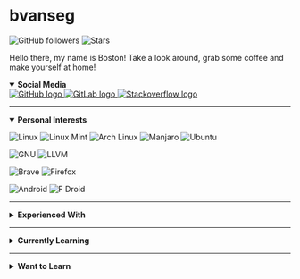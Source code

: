 
# bvanseg

![GitHub followers](https://img.shields.io/github/followers/bvanseg?style=social)
![Stars](https://img.shields.io/github/stars/bvanseg?style=social)

Hello there, my name is Boston! Take a look around, grab some coffee and make yourself at home!

<details open>
  <summary>
    <b>Social Media</b>
  </summary>

  <a href="https://github.com/bvanseg">
      <img src="https://img.shields.io/badge/-GitHub-000000?style=flat-square&logo=GitHub&logoColor=white"  alt="GitHub logo"/>
  </a>
  <a href="https://gitlab.com/bvanseg">
      <img src="https://img.shields.io/badge/-GitLab-FCA121?style=flat-square&logo=GitLab&logoColor=white"  alt="GitLab logo"/>
  </a>
  <a href="https://stackoverflow.com/users/20217890">
      <img src="https://img.shields.io/badge/Stack_Overflow-F58025?style=flat-square&logo=StackOverflow&logoColor=white"  alt="Stackoverflow logo"/>
  </a>
</details>

---

<details open>
  <summary>
    <b>Personal Interests</b>
  </summary>

  ![Linux](https://img.shields.io/badge/Linux-FCC624.svg?style=flat-square&logo=Linux&logoColor=black)
  ![Linux Mint](https://img.shields.io/badge/Linux_Mint-87CF3E.svg?style=flat-square&logo=LinuxMint&logoColor=white)
  ![Arch Linux](https://img.shields.io/badge/Arch_Linux-1793D1.svg?style=flat-square&logo=ArchLinux&logoColor=white)
  ![Manjaro](https://img.shields.io/badge/Manjaro-35BF5C.svg?style=flat-square&logo=Manjaro&logoColor=white)
  ![Ubuntu](https://img.shields.io/badge/Ubuntu-E95420.svg?style=flat-square&logo=Ubuntu&logoColor=white)

  ![GNU](https://img.shields.io/badge/GNU-A42E2B.svg?style=flat-square&logo=GNU&logoColor=white)
  ![LLVM](https://img.shields.io/badge/LLVM-262D3A.svg?style=flat-square&logo=LLVM&logoColor=white)

  ![Brave](https://img.shields.io/badge/Brave-FB542B?style=flat-square&logo=Brave&logoColor=white)
  ![Firefox](https://img.shields.io/badge/Firefox-FF7139?style=flat-square&logo=Firefox-Browser&logoColor=white)

  ![Android](https://img.shields.io/badge/Android-3DDC84?style=flat-square&logo=Android&logoColor=white)
  ![F Droid](https://img.shields.io/badge/F_Droid-1976D2?style=flat-square&logo=f-droid&logoColor=white)

</details>

---

<details>
  <summary>
    <b>Experienced With</b>
  </summary>

  ### Backend

  ![C](https://img.shields.io/badge/C-%2300599C.svg?style=flat-square&logoColor=white)
  ![Java](https://img.shields.io/badge/-Java-%23ED8B00?style=flat-square&logo=java&logoColor=white)
  ![Kotlin](https://img.shields.io/badge/-Kotlin-%237F52FF?style=flat-square&logo=kotlin&logoColor=white)
  ![Rust](https://img.shields.io/badge/Rust-%23000000.svg?style=flat-square&logo=rust&logoColor=white)

  ### Frontend

  ![HTML5](https://img.shields.io/badge/HTML5-%23E34F26.svg?style=flat-square&logo=html5&logoColor=white)
  ![CSS3](https://img.shields.io/badge/CSS3-%231572B6.svg?style=flat-square&logo=css3&logoColor=white)
  ![JavaScript](https://img.shields.io/badge/Javascript-%23323330.svg?style=flat-square&logo=javascript&logoColor=%23F7DF1E)
  ![TypeScript](https://img.shields.io/badge/Typescript-%23007ACC.svg?style=flat-square&logo=typescript&logoColor=white)

  ### Scripting

  ![Python](https://img.shields.io/badge/Python-3670A0?style=flat-square&logo=python&logoColor=ffdd54)
  ![PowerShell](https://img.shields.io/badge/PowerShell-%235391FE.svg?style=flat-square&logo=powershell&logoColor=white)

  ### Build Tools

  ![Gradle](https://img.shields.io/badge/-Gradle-02303A?style=flat-square&logo=gradle&logoColor=white)
  ![Maven](https://img.shields.io/badge/-Apache%20Maven-C71A36?style=flat-square&logo=apachemaven&logoColor=white)

  ### Frameworks, Platforms and Libraries

  ![Spring](https://img.shields.io/badge/Spring-%236DB33F.svg?style=flat-square&logo=spring&logoColor=white)
  ![Apache Kafka](https://img.shields.io/badge/Apache%20Kafka-000?style=flat-square&logo=apachekafka)
  ![Bootstrap](https://img.shields.io/badge/Bootstrap-%23563D7C.svg?style=flat-square&logo=bootstrap&logoColor=white)
  ![Electron.js](https://img.shields.io/badge/Electron-191970?style=flat-square&logo=Electron&logoColor=white)
  ![Expo](https://img.shields.io/badge/Expo-1C1E24?style=flat-square&logo=expo&logoColor=#D04A37)
  ![Express.js](https://img.shields.io/badge/Express.js-%23404d59.svg?style=flat-square&logo=express&logoColor=%2361DAFB)
  ![JWT](https://img.shields.io/badge/JWT-black?style=flat-square&logo=JSON%20web%20tokens)
  ![NPM](https://img.shields.io/badge/NPM-%23000000.svg?style=flat-square&logo=npm&logoColor=white)
  ![Next JS](https://img.shields.io/badge/Next.js-black?style=flat-square&logo=next.js&logoColor=white)
  ![NodeJS](https://img.shields.io/badge/Node.js-6DA55F?style=flat-square&logo=node.js&logoColor=white)
  ![OpenGL](https://img.shields.io/badge/OpenGL-%23FFFFFF.svg?style=flat-square&logo=opengl)
  ![React](https://img.shields.io/badge/React-%2320232a.svg?style=flat-square&logo=react&logoColor=%2361DAFB)
  ![React Native](https://img.shields.io/badge/React_Native-%2320232a.svg?style=flat-square&logo=react&logoColor=%2361DAFB)
  ![React Hook Form](https://img.shields.io/badge/React%20Hook%20Form-%23EC5990.svg?style=flat-square&logo=reacthookform&logoColor=white)
  ![Socket.io](https://img.shields.io/badge/Socket.io-black?style=flat-square&logo=socket.io&badgeColor=010101)
  ![TailwindCSS](https://img.shields.io/badge/TailwindCSS-%2338B2AC.svg?style=flat-square&logo=tailwind-css&logoColor=white)
  ![Webpack](https://img.shields.io/badge/Webpack-%238DD6F9.svg?style=flat-square&logo=webpack&logoColor=black)
  ![Yarn](https://img.shields.io/badge/Yarn-%232C8EBB.svg?style=flat-square&logo=yarn&logoColor=white)

  ### Databases

  ![Postgres](https://img.shields.io/badge/Postgres-%23316192.svg?style=flat-square&logo=postgresql&logoColor=white)
  ![Redis](https://img.shields.io/badge/Redis-%23DD0031.svg?style=flat-square&logo=redis&logoColor=white)

  ### Hosting/SaaS

  ![AWS](https://img.shields.io/badge/AWS-232F3E.svg?style=flat-square&logo=amazon-aws&logoColor=white)
  ![EC2](https://img.shields.io/badge/Amazon_EC2-FF9900.svg?style=flat-square&logo=amazon-ec2&logoColor=white)
  ![ECS](https://img.shields.io/badge/Amazon_ECS-FF9900.svg?style=flat-square&logo=amazon-ecs&logoColor=white)
  ![CloudWatch](https://img.shields.io/badge/Amazon_CloudWatch-%23FF9900.svg?style=flat-square&logo=amazon-cloudwatch&logoColor=white)
  ![S3](https://img.shields.io/badge/Amazon_S3-569A31.svg?style=flat-square&logo=amazon-s3&logoColor=white)

  ### Servers

  ![Apache Tomcat](https://img.shields.io/badge/Apache%20Tomcat-%23F8DC75.svg?style=flat-square&logo=apache-tomcat&logoColor=black)

  ### IDEs/Editors

  ![Android Studio](https://img.shields.io/badge/Android%20Studio-3DDC84.svg?style=flat-square&logo=android-studio&logoColor=white)
  ![Eclipse](https://img.shields.io/badge/Eclipse-FE7A16.svg?style=flat-square&logo=Eclipse&logoColor=white)
  ![IntelliJ IDEA](https://img.shields.io/badge/IntelliJ_IDEA-000000.svg?style=flat-square&logo=intellij-idea&logoColor=white)
  ![Notepad++](https://img.shields.io/badge/Notepad++-90E59A.svg?style=flat-square&logo=notepad%2b%2b&logoColor=black)
  ![Visual Studio Code](https://img.shields.io/badge/Visual%20Studio%20Code-0078d7.svg?style=flat-square&logo=visual-studio-code&logoColor=white)

  ### Source Control

  ![Git](https://img.shields.io/badge/GIT-%23F05033.svg?style=flat-square&logo=git&logoColor=white)
  ![GitHub](https://img.shields.io/badge/Github-%23121011.svg?style=flat-square&logo=github&logoColor=white)
  ![GitLab](https://img.shields.io/badge/Gitlab-%23181717.svg?style=flat-square&logo=gitlab&logoColor=white)

</details>

---

<details>
  <summary>
    <b>Currently Learning</b>
  </summary>

  ### Frontend

  ![WebAssembly](https://img.shields.io/badge/Web_Assembly-654FF0.svg?style=flat-square&logo=WebAssembly&logoColor=white)
  ![AssemblyScript](https://img.shields.io/badge/AssemblyScript-007AAC.svg?style=flat-square&logo=AssemblyScript&logoColor=white)

  ### Backend

  ![C++](https://img.shields.io/badge/C++-%2300599C.svg?style=flat-square&logo=c%2B%2B&logoColor=white)
  ![Haskell](https://img.shields.io/badge/Haskell-5D4F85.svg?style=flat-square&logo=Haskell&logoColor=white)


  ### Scripting

  ![Lua](https://img.shields.io/badge/Lua-%232C2D72.svg?style=flat-square&logo=lua&logoColor=white)

  ### Frameworks, Platforms and Libraries

  ![Vite](https://img.shields.io/badge/Vite-646CFF.svg?style=flat-square&logo=Vite&logoColor=white)
  ![Tauri](https://img.shields.io/badge/Tauri-FFC131.svg?style=flat-square&logo=Tauri&logoColor=white)

</details>

---

<details>
  <summary>
    <b>Want to Learn</b>
  </summary>

  ### Backend

  ![C#](https://img.shields.io/badge/C%23-%23239120.svg?style=flat-square&logo=c-sharp&logoColor=white)
  ![Elixir](https://img.shields.io/badge/Elixir-%234B275F.svg?style=flat-square&logo=elixir&logoColor=white)
  ![Go](https://img.shields.io/badge/Golang-%2300ADD8.svg?style=flat-square&logo=go&logoColor=white)

  ### Interop

  ![GraphQL](https://img.shields.io/badge/-GraphQL-AC162C?style=flat-square&logo=graphql&logoColor=white)

  ### Frameworks, Platforms and Libraries

  ![.Net](https://img.shields.io/badge/.NET-5C2D91?style=flat-square&logo=.net&logoColor=white)
  ![Angular](https://img.shields.io/badge/Angular-%23DD0031.svg?style=flat-square&logo=angular&logoColor=white)
  ![Django](https://img.shields.io/badge/Django-%23092E20.svg?style=flat-square&logo=django&logoColor=white)
  ![Laravel](https://img.shields.io/badge/Laravel-%23FF2D20.svg?style=flat-square&logo=laravel&logoColor=white)
  ![Redux](https://img.shields.io/badge/Redux-%23593d88.svg?style=flat-square&logo=redux&logoColor=white)
  ![Vulkan](https://img.shields.io/badge/Vulkan-AC162C.svg?style=flat-square&logo=Vulkan&logoColor=white)


  ### Databases

  ![ApacheCassandra](https://img.shields.io/badge/Cassandra-%231287B1.svg?style=flat-square&logo=apache-cassandra&logoColor=white)

  ### Hosting/SaaS

  ![Azure](https://img.shields.io/badge/Azure-%230072C6.svg?style=flat-square&logo=microsoftazure&logoColor=white)
  ![Google Cloud](https://img.shields.io/badge/Google_Cloud-%234285F4.svg?style=flat-square&logo=google-cloud&logoColor=white)
  ![Firebase](https://img.shields.io/badge/Firebase-039BE5?style=flat-square&logo=Firebase&logoColor=white)
  ![Vercel](https://img.shields.io/badge/Vercel-%23000000.svg?style=flat-square&logo=vercel&logoColor=white)

  ### Servers

  ![Nginx](https://img.shields.io/badge/Nginx-%23009639.svg?style=flat-square&logo=nginx&logoColor=white)

  ### ML/DL

  ![TensorFlow](https://img.shields.io/badge/TensorFlow-%23FF6F00.svg?style=flat-square&logo=TensorFlow&logoColor=white)

</details>
